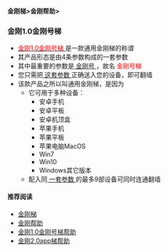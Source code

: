 #### 金刚梯>金刚帮助>
### 金刚1.0金刚号梯

- [<font color="red"> 金刚1.0金刚号梯 </font>](https://a2zitpro.github.io/web/kkproducts1.0)是一款通用金刚梯的称谓
- 其产品形态是由4条参数构成的一套参数
- 其中最重要的参数是[ 金刚号 ](https://a2zitpro.github.io/web/kkid)，故名<font color="red"> 金刚号梯 </font>
- 您只需把[ 这套参数 ](https://a2zitpro.github.io/web/parametersofkkid)正确送入您的设备，即可翻墙
- 该款产品之所以叫通用金刚梯，是因为
  - 它可用于多种设备：
    - 安卓手机
    - 安卓平板
    - 安卓机顶盒
    - 苹果手机
    - 苹果平板
    - 苹果电脑MacOS
    - Win7
    - Win10
    - Windows其它版本
  - 配入同[ 一套参数 ](https://a2zitpro.github.io/web/parametersofkkid)的最多9部设备可同时连通翻墙

#### 推荐阅读

- [金刚梯](https://a2zitpro.github.io/web/dlb)
- [金刚帮助](https://a2zitpro.github.io/web/list_helpkkvpn)
- [金刚1.0金刚号梯帮助](https://a2zitpro.github.io/web/list_helpkkvpn1.0)
- [金刚2.0app梯帮助](https://a2zitpro.github.io/web/list_helpkkvpn2.0)

